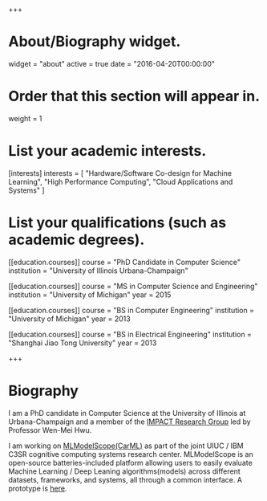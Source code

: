 +++
# About/Biography widget.
widget = "about"
active = true
date = "2016-04-20T00:00:00"

# Order that this section will appear in.
weight = 1

# List your academic interests.
[interests]
  interests = [
    "Hardware/Software Co-design for Machine Learning",
    "High Performance Computing",
    "Cloud Applications and Systems"
  ]


# List your qualifications (such as academic degrees).
[[education.courses]]
  course = "PhD Candidate in Computer Science"
  institution = "University of Illinois Urbana-Champaign"

[[education.courses]]
  course = "MS in Computer Science and Engineering"
  institution = "University of Michigan"
  year = 2015

[[education.courses]]
  course = "BS in Computer Engineering"
  institution = "University of Michigan"
  year = 2013
 
[[education.courses]]
  course = "BS in Electrical Engineering"
  institution = "Shanghai Jiao Tong University"
  year = 2013
 
+++

# Biography

I am a PhD candidate in Computer Science at the University of Illinois at Urbana-Champaign and a member of the [IMPACT Research Group](http://impact.crhc.illinois.edu/) led by Professor Wen-Mei Hwu.

I am working on [MLModelScope(CarML)](https://github.com/rai-project/carml) as part of the joint UIUC / IBM C3SR cognitive computing systems research center. MLModelScope is an open-source batteries-included platform allowing users to easily evaluate Machine Learning / Deep Leaning algorithms(models) across different datasets, frameworks, and systems, all through a common interface. A prototype is [here](http://mlmodelscope.org/).